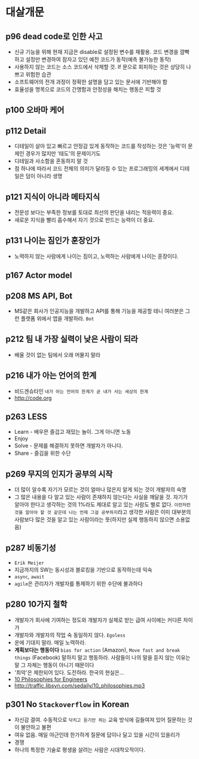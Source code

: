 # 대살개문

## p96 dead code로 인한 사고

* 신규 기능을 위해 현재 지금은 disable로 설정된 변수를 재활용. 코드 변경을 깜빡하고 설정만 변경하여 잠자고 있던 예전 코드가 동작(예측 불가능한 동작)  
* 사용하지 않는 코드는 소스 코드에서 삭제할 것. If 문으로 회피하는 것은 상당히 나쁘고 위험한 습관  
* 소프트웨어의 전개 과정이 정확한 설명을 담고 있는 문서에 기반해야 함  
* 효율성을 명목으로 코드의 간명함과 안정성을 해치는 행동은 피할 것 

## p100 오바마 케어

## p112 Detail

* 디테일이 살아 있고 빠르고 안정감 있게 동작하는 코드를 작성하는 것은 '능력'이 문제인 경우가 많지만 '태도'의 문제이기도  
* 디테일과 사소함을 혼동하지 말 것  
* 점 하나에 따라서 코드 전체의 의미가 달라질 수 있는 프로그래밍의 세계에서 디테일은 덤이 아니라 생명  

## p121 지식이 아니라 메타지식  

* 전문성 보다는 부족한 정보를 토대로 최선의 판단을 내리는 적응력이 중요.
* 새로운 지식을 빨리 흡수해서 자기 것으로 만드는 능력이 더 중요. 

## p131 나이는 짐인가 훈장인가

* 노력하지 않는 사람에게 나이는 짐이고, 노력하는 사람에게 나이는 훈장이다.

## p167 Actor model

## p208 MS API, Bot

* MS같은 회사가 인공지능을 개발하고 API를 통해 기능을 제공할 테니 여러분은 그런 플랫폼 위에서 앱을 개발하라.  `Bot`

## p212 팀 내 가장 실력이 낮은 사람이 되라  

* 배울 것이 없는 팀에서 오래 머물지 말라 

## p216 내가 아는 언어의 한계

* 비드겐슈타인 `내가 아는 언어의 한계가 곧 내가 사는 세상의 한계`
* http://code.org

## p263 LESS

* Learn - 배우믄 즐겁고 재밌는 놀이. 그게 아니면 노동
* Enjoy 
* Solve - 문제를 해결하지 못하면 개발자가 아니다. 
* Share - 즐김을 위한 수단  


## p269 무지의 인지가 공부의 시작

* 더 많이 알수록 자기가 모르는 것이 얼마나 많은지 알게 되는 것이 개발자의 숙명  
* 그 많은 내용을 다 알고 있는 사람이 존재하지 않는다는 사실을 깨달을 것. 자기가 알아야 한다고 생각하는 것의 1%라도 제대로 알고 있는 사람도 별로 없다.  `이런저런 것을 알아야 할 것 같은데 나는 언제 그걸 공부하지`라고 생각한 사람은 이미 대부분의 사람보다 많은 것을 알고 있는 사람이라는 뜻(하지만 실제 행동하지 않으면 소용없음)  

## p287 비동기성

* `Erik Meijer`  
* 지금까지의 SW는 동시성과 블로킹을 기반으로 동작하는데 익숙
* `async`, `await`
* `agile`은 관리자가 개발자를 통제하기 위한 수단에 불과하다

## p280 10가지 철학

* 개발자가 회사에 기여하는 정도와 개발자가 실제로 받는 급여 사이에는 커다른 차이가  
* 개발자와 개발자의 작업 숙 동일하지 않다. `Egoless` 
* 운에 기대지 말라. 매일 노력하라. 
* **계획보다는 행동이다** `bias for action` (Amazon), `Move fast and break things` (Facebook) 말하지 말고 행동하라. 사람들이 나의 말을 듣지 않는 이유는 말 그 자체는 행동이 아니기 때문이다  
* '최악'은 제한되어 있다. 도전하라. 한국의 현실은...
* [10 Philosophies for Engineers](http://softwareengineeringdaily.com/2016/02/12/10-philosophies-for-developers)
* http://traffic.libsyn.com/sedaily/10_philosophies.mp3 

## p301 No `Stackoverflow` in Korean  

* 자신감 결여. 수동적으로 `닥치고 듣기만 하는` 교육 방식에 길들여져 있어 질문하는 것이 불안하고 불편
* 여유 없음. 매일 야근인데 한가하게 질문에 답이나 달고 있을 시간이 있을리가
* 경쟁
* 하나의 특정한 기술로 평생을 살려는 사람은 시대착오적이다. 